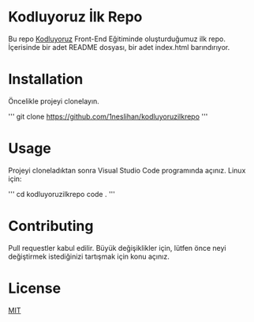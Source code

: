 # Kodluyoruz İlk Repo
Bu repo [Kodluyoruz](https://www.kodluyoruz.org) Front-End Eğitiminde oluşturduğumuz ilk repo. İçerisinde bir adet README dosyası, bir adet index.html barındırıyor.

# Installation
Öncelikle projeyi clonelayın.

''' 
git clone https://github.com/1neslihan/kodluyoruzilkrepo
'''

# Usage
Projeyi cloneladıktan sonra Visual Studio Code programında açınız.
Linux için:

''' 
cd kodluyoruzilkrepo
code .
'''

# Contributing
Pull requestler kabul edilir. Büyük değişiklikler için, lütfen önce neyi değiştirmek istediğinizi tartışmak için konu açınız.

# License
[MIT](https://choosealicense.com/licenses/mit/)







